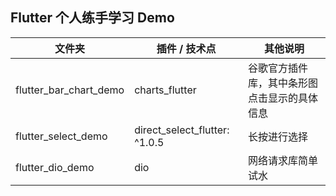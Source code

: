 ## Flutter 个人练手学习 Demo

| 文件夹                 | 插件 / 技术点                 | 其他说明                                     |
| ---------------------- | ----------------------------- | -------------------------------------------- |
| flutter_bar_chart_demo | charts_flutter                | 谷歌官方插件库，其中条形图点击显示的具体信息 |
| flutter_select_demo    | direct_select_flutter: ^1.0.5 | 长按进行选择                                 |
| flutter_dio_demo       | dio                           | 网络请求库简单试水                           |
